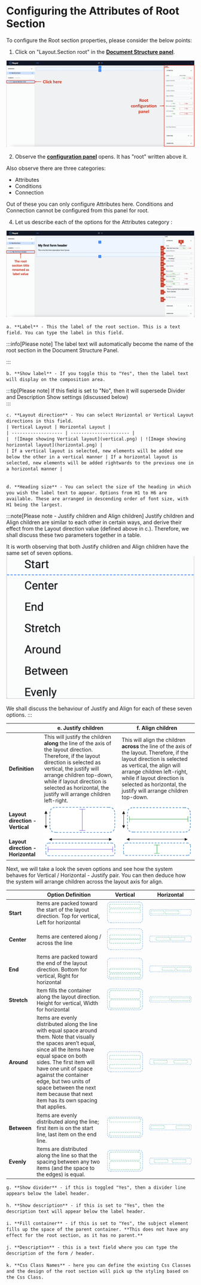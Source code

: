 # Configuring the Attributes of Root Section

To configure the Root section properties, please consider the below points:

1.  Click on "Layout.Section root" in the  <a href="https://rapiddocs.z8.web.core.windows.net/docs/Rapid/User%20Manual/glossary/#document-structure-panel--tree-of-elements" target="_blank">**Document Structure panel**</a>.

![Image showing configuration panel for root section](<Attributes of Root 1.png>)

2. Observe the <a href="https://rapiddocs.z8.web.core.windows.net/docs/Rapid/User%20Manual/glossary/#element-configuration-panel" target="_blank">**configuration panel**</a> opens. It has "root" written above it.

Also observe there are three categories:
- Attributes
- Conditions
- Connection

Out of these you can only configure Attributes here. Conditions and Connection cannot be configured from this panel for root.

4. Let us describe each of the options for the Attributes category :

![Image showing various configuration fields for root section](<Attributes of Root 2.png>)

    a. **Label** - This the label of the root section. This is a text field. You can type the label in this field.   
    
:::info[Please note]
    The label text will automatically become the name of the root section in the Document Structure Panel.  
  
:::

    b. **Show label** - If you toggle this to "Yes", then the label text will display on the composition area.  
    
:::tip[Please note]
    If this field is set to "No", then it will supersede Divider and Description Show settings (discussed below)  
:::

    c. **Layout direction** - You can select Horizontal or Vertical Layout directions in this field. 
    | Vertical Layout | Horizontal Layout |
    | ------------------- | ---------------------- |
    |  ![Image showing Vertical layout](vertical.png) | ![Image showing horizontal layout](horizontal.png) |
    | If a vertical layout is selected, new elements will be added one below the other in a vertical manner | If a horizontal layout is selected, new elements will be added rightwards to the previous one in a horizontal manner |


    d. **Heading size** - You can select the size of the heading in which you wish the label text to appear. Options from H1 to H6 are available. These are arranged in descending order of font size, with H1 being the largest.

:::note[Please note - Justify children and Align children]
Justify children and Align children are similar to each other in certain ways, and derive their effect from the Layout direction value (defined above in c.). Therefore, we shall discuss these two parameters together in a table.    
  
It is worth observing that both Justify children and Align children have the same set of seven options.  
 ![Image showing options available for align](<Align Options.png>)  

 We shall discuss the behaviour of Justify and Align for each of these seven options.
:::
   

  |  | e. **Justify children** | f. **Align children** | 
  |---- | -------- | ------ |
  | **Definition** | This will justify the children **along** the line of the axis of the layout direction. Therefore, if the layout direction is selected as vertical, the justify will arrange children top-down, while if layout direction is selected as horizontal, the justify will arrange children left-right. | This will align the children **across** the line of the axis of the layout. Therefore, if the layout direction is selected as vertical, the align will arrange children left-right, while if layout direction is selected as horizontal, the justify will arrange children top-down. |
  | **Layout direction - Vertical** | ![Image showing justify vertical](vertical-justify.png) | ![Image showing align vertical](vertical-align.png) |
  | **Layout direction - Horizontal** | ![Image showing justify horizontal](horizontal-justify.png) | ![Image showing align horizontal](horizontal-align.png) |

  Next, we will take a look the seven options and see how the system behaves for Vertical / Horizontal - Justify pair. You can then deduce  how the system will arrange children across the layout axis for align. 

   | | Option Definition | Vertical | Horizontal |
  | ------ | ------ | ------ | ------ | 
  | **Start** | Items are packed toward the start of the layout direction. Top for vertical, Left for horizontal | ![Image showing start justify vertical](vertical-start.png) | ![Image showing start justify horizontal](horizontal-start.png) | 
  | **Center** | Items are centered along / across the line | ![Image showing center justify vertical](vertical-center.png) | ![Image showing center justify horizontal](horizontal-center.png) | 
  | **End** | Items are packed toward the end of the layout direction. Bottom for vertical, Right for horizontal | ![Image showing end justify vertical](vertical-end.png) | ![Image showing end justify horizontal](horizontal-end.png) | 
  | **Stretch** | Item fills the container along the layout direction. Height for vertical, Width for horizontal | ![Image showing stretch justify vertical](vertical-stretch.png) | ![Image showing stretch justify horizontal](horizontal-stretch.png) | 
  | **Around** | Items are evenly distributed along the line with equal space around them. Note that visually the spaces aren’t equal, since all the items have equal space on both sides. The first item will have one unit of space against the container edge, but two units of space between the next item because that next item has its own spacing that applies. | ![Image showing around justify vertical](vertical-around.png) | ![Image showing around justify horizontal](horizontal-around.png) | 
  | **Between** | Items are evenly distributed along the line; first item is on the start line, last item on the end line. | ![Image showing between justify vertical](vertical-between.png) | ![Image showing between justify horizontal](horizontal-between.png) | 
  | **Evenly** | Items are distributed along the line so that the spacing between any two items (and the space to the edges) is equal. | ![Image showing evenly justify vertical](vertical-evenly.png) | ![Image showing evenly justify horizontal](horizontal-evenly.png) | 

    g. **Show divider** - if this is toggled "Yes", then a divider line appears below the label header.

    h. **Show description** - if this is set to "Yes", then the description text will appear below the label header.

    i. **Fill container** - if this is set to "Yes", the subject element fills up the space of the parent container. **This does not have any effect for the root section, as it has no parent.**

    j. **Description** - this is a text field where you can type the description of the form / header. 

    k. **Css Class Names** - here you can define the existing Css Classes and the design of the root section will pick up the styling based on the Css Class.
